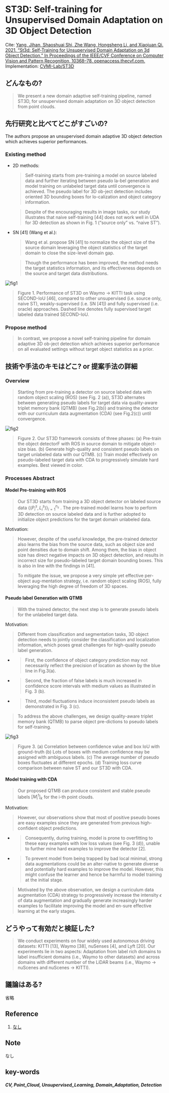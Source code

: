 # ST3D: Self-training for Unsupervised Domain Adaptation on 3D Object Detection

Cite: [Yang, Jihan, Shaoshuai Shi, Zhe Wang, Hongsheng Li, and Xiaojuan Qi. 2021. “St3d: Self-Training for Unsupervised Domain Adaptation on 3d Object Detection.” In Proceedings of the IEEE/CVF Conference on Computer Vision and Pattern Recognition, 10368–78. openaccess.thecvf.com.](https://openaccess.thecvf.com/content/CVPR2021/html/Yang_ST3D_Self-Training_for_Unsupervised_Domain_Adaptation_on_3D_Object_Detection_CVPR_2021_paper.html)  
Implementation: [CVMI-Lab/ST3D](https://github.com/CVMI-Lab/ST3D)  

## どんなもの?
> We present a new domain adaptive self-training pipeline, named ST3D, for unsupervised domain adaptation on 3D object detection from point clouds.

## 先行研究と比べてどこがすごいの?
The authors propose an unsupervised domain adaptive 3D object detection which achieves superior performances.

### Existing method
- 2D methods: 
    > Self-training starts from pre-training a model on source labeled data and further iterating between pseudo la-bel generation and model training on unlabeled target data until convergence is achieved. The pseudo label for 3D ob-ject detection includes oriented 3D bounding boxes for lo-calization and object category information.
    
    > Despite of the encouraging results in image tasks, our study illustrates that naive self-training [44] does not work well in UDA for 3D detection as shown in Fig. 1 (“source only” vs. “naive ST”).

- SN [41] (Wang et al.):
    > Wang et al. propose SN [41] to normalize the object size of the source domain leveraging the object statistics of the target domain to close the size-level domain gap.
    
    > Though the performance has been improved, the method needs the target statistics information, and its effectiveness depends on the source and target data distributions.

![fig1](img/SSfUDAo3OD/fig1.png)  
> Figure 1. Performance of ST3D on Waymo → KITTI task using SECOND-IoU [46], compared to other unsupervised (i.e. source only, naive ST), weakly-supervised (i.e. SN [41]) and fully supervised (i.e. oracle) approaches. Dashed line denotes fully supervised target labeled data trained SECOND-IoU.

### Propose method
> In contrast, we propose a novel self-training pipeline for domain adaptive 3D ob-ject detection which achieves superior performance on all evaluated settings without target object statistics as a prior.

## 技術や手法のキモはどこ? or 提案手法の詳細
### Overview
> Starting from pre-training a detector on source labeled data with random object scaling (ROS) (see Fig. 2 (a)), ST3D alternates between generating pseudo labels for target data via quality-aware triplet memory bank (QTMB) (see Fig.2(b)) and training the detector with our curriculum data augmentation (CDA) (see Fig.2(c)) until convergence.

![fig2](img/SSfUDAo3OD/fig2.png)

> Figure 2. Our ST3D framework consists of three phases: (a) Pre-train the object detectorF with ROS in source domain to mitigate object-size bias. (b) Generate high-quality and consistent pseudo labels on target unlabeled data with our QTMB. (c) Train model effectively on pseudo-labeled target data with CDA to progressively simulate hard examples. Best viewed in color.

### Processes Abstract
#### Model Pre-training with ROS
> Our ST3D starts from training a 3D object detector on labeled source data $\left\{\left(P_{i}^{s}, L_{i}^{s}\right)\right\}_{i=1}^{n_{s}}$ . The pre-trained model learns how to perform 3D detection on source labeled data and is further adopted to initialize object predictions for the target domain unlabeled data.

Motivation:
> However, despite of the useful knowledge, the pre-trained detector also learns the bias from the source data, such as object size and point densities due to domain shift. Among them, the bias in object size has direct negative impacts on 3D object detection, and results in incorrect size for pseudo-labeled target domain bounding boxes. This is also in line with the findings in [41].

> To mitigate the issue, we propose a very simple yet effective per-object aug-mentation strategy, i.e. random object scaling (ROS), fully leveraging the high degree of freedom of 3D spaces.

#### Pseudo label Generation with QTMB
> With the trained detector, the next step is to generate pseudo labels for the unlabeled target data.

Motivation:
> Different from classification and segmentation tasks, 3D object detection needs to jointly consider the classification and localization information, which poses great challenges for high-quality pseudo label generation.
- > First, the confidence of object category prediction may not necessarily reflect the precision of location as shown by the blue line in Fig.3(a).
- > Second, the fraction of false labels is much increased in confidence score intervals with medium values as illustrated in Fig. 3 (b).
- > Third, model fluctuations induce inconsistent pseudo labels as demonstrated in Fig. 3 (c). 

> To address the above challenges, we design quality-aware triplet memory bank (QTMB) to parse object pre-dictions to pseudo labels for self-training.

![fig3](img/SSfUDAo3OD/fig3.png)  

> Figure 3. (a) Correlation between confidence value and box IoU with ground-truth (b) Lots of boxes with medium confidence may be assigned with ambiguous labels. (c) The average number of pseudo boxes fluctuates at different epochs. (d) Training loss curve comparison between naive ST and our ST3D with CDA. 

#### Model training with CDA
> Our proposed QTMB can produce consistent and stable pseudo labels $\left[M_{i}^{t}\right]_{k}$ for the i-th point clouds.

Motivation:
> However, our observations show that most of positive pseudo boxes are easy examples since they are generated from previous high-confident object predictions.
- > Consequently, during training, model is prone to overfitting to these easy examples with low loss values (see Fig. 3 (d)), unable to further mine hard examples to improve the detector [2].
- > To prevent model from being trapped by bad local minimal, strong data augmentations could be an alter-native to generate diverse and potentially hard examples to improve the model. However, this might confuse the learner and hence be harmful to model training at the initial stage. 

> Motivated by the above observation, we design a curriculum data augmentation (CDA) strategy to progressively increase the intensity $\epsilon$ of data augmentation and gradually generate increasingly harder examples to facilitate improving the model and en-sure effective learning at the early stages.

## どうやって有効だと検証した?
> We conduct experiments on four widely used autonomous driving datasets: KITTI [13], Waymo [38], nuSenses [4], and Lyft [20].
> Our experiments lie in two aspects: Adaptation from label rich domains to label insufficient domains (i.e., Waymo to other datasets) and across domains with different number of the LiDAR beams (i.e., Waymo → nuScenes and nuScenes → KITTI).

## 議論はある?
省略

## Reference
1. [なし]()

## Note
なし

## key-words
##### CV, Point_Cloud, Unsupervised_Learning, Domain_Adaptation, Detection


